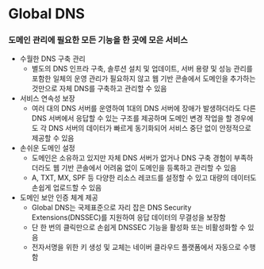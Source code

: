 # Global DNS
### 도메인 관리에 필요한 모든 기능을 한 곳에 모은 서비스
- 수월한 DNS 구축 관리
   +  별도의 DNS 인프라 구축, 솔루션 설치 및 업데이트, 서버 용량 및 성능 관리를 포함한 일체의 운영 관리가 필요하지 않고 웹 기반 콘솔에서 도메인을 추가하는 것만으로 자체 DNS를 구축하고 관리할 수 있음 
- 서비스 연속성 보장
   + 여러 대의 DNS 서버를 운영하여 1대의 DNS 서버에 장애가 발생하더라도 다른 DNS 서버에서 응답할 수 있는 구조를 제공하며 도메인 변경 작업을 할 경우에도 각 DNS 서버의 데이터가 빠르게 동기화되어 서비스 중단 없이 안정적으로 제공할 수 있음
- 손쉬운 도메인 설정
   + 도메인은 소유하고 있지만 자체 DNS 서버가 없거나 DNS 구축 경험이 부족하더라도 웹 기반 콘솔에서 어려움 없이 도메인을 등록하고 관리할 수 있음
   + A, TXT, MX, SPF 등 다양한 리소스 레코드를 설정할 수 있고 대량의 데이터도 손쉽게 업로드할 수 있음
- 도메인 보안 인증 체계 제공
   + Global DNS는 국제표준으로 자리 잡은 DNS Security Extensions(DNSSEC)를 지원하여 응답 데이터의 무결성을 보장함
   + 단 한 번의 클릭만으로 손쉽게 DNSSEC 기능을 활성화 또는 비활성화할 수 있음  
   + 전자서명을 위한 키 생성 및 교체는 네이버 클라우드 플랫폼에서 자동으로 수행함

